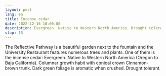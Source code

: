 ```yaml
---
layout: post
lang: en
title: Incense cedar
date: 2022-12-16 10:00:00
description: Evergreen. Native to Western North America. Drought tolerant.
stop: 15
---
```

The Reflective Pathway is a beautiful garden next to the fountain and the University Restaurant features numerous trees and plants. One of them is the incense cedar: Evergreen. Native to Western North America (Oregon to Baja California). Columnar growth habit with conical crown Cinnamon-brown trunk. Dark green foliage is aromatic when crushed. Drought tolerant.
